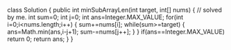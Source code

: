 class Solution {
public int minSubArrayLen(int target, int[] nums) {
// solved by me.
int sum=0;
int j=0;
int ans=Integer.MAX_VALUE;
for(int i=0;i<nums.length;i++)
{
sum+=nums[i];
while(sum>=target)
{
ans=Math.min(ans,i-j+1);
sum-=nums[j++];
}
}
if(ans==Integer.MAX_VALUE)
return 0;
return ans;
}
}
